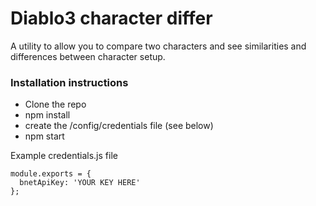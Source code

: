 # Diablo3 character differ

A utility to allow you to compare two characters and see similarities and differences between character setup.

### Installation instructions

* Clone the repo
* npm install
* create the /config/credentials file (see below)
* npm start

Example credentials.js file
```
module.exports = {
  bnetApiKey: 'YOUR KEY HERE'
};

```
